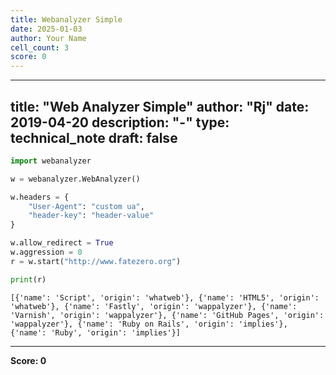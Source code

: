 ```yaml
---
title: Webanalyzer Simple
date: 2025-01-03
author: Your Name
cell_count: 3
score: 0
---
```


---
title: "Web Analyzer Simple"
author: "Rj"
date: 2019-04-20
description: "-"
type: technical_note
draft: false
---

```python
import webanalyzer
```


```python
w = webanalyzer.WebAnalyzer()

w.headers = {
    "User-Agent": "custom ua",
    "header-key": "header-value"
}

w.allow_redirect = True
w.aggression = 0
r = w.start("http://www.fatezero.org")

print(r)
```

    [{'name': 'Script', 'origin': 'whatweb'}, {'name': 'HTML5', 'origin': 'whatweb'}, {'name': 'Fastly', 'origin': 'wappalyzer'}, {'name': 'Varnish', 'origin': 'wappalyzer'}, {'name': 'GitHub Pages', 'origin': 'wappalyzer'}, {'name': 'Ruby on Rails', 'origin': 'implies'}, {'name': 'Ruby', 'origin': 'implies'}]



---
**Score: 0**